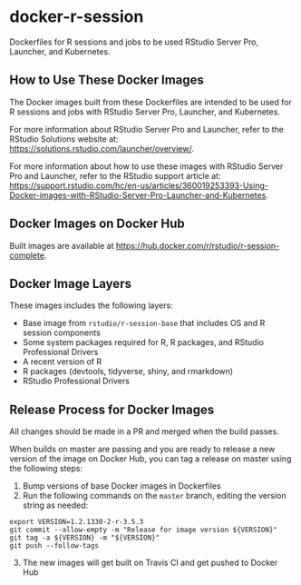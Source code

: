 # docker-r-session
Dockerfiles for R sessions and jobs to be used RStudio Server Pro, Launcher, and
Kubernetes.

## How to Use These Docker Images

The Docker images built from these Dockerfiles are intended to be used for R
sessions and jobs with RStudio Server Pro, Launcher, and Kubernetes.

For more information about RStudio Server Pro and Launcher, refer to the RStudio
Solutions website at: https://solutions.rstudio.com/launcher/overview/.

For more information about how to use these images with RStudio Server Pro and
Launcher, refer to the RStudio support article at:
https://support.rstudio.com/hc/en-us/articles/360019253393-Using-Docker-images-with-RStudio-Server-Pro-Launcher-and-Kubernetes.

## Docker Images on Docker Hub

Built images are available at
https://hub.docker.com/r/rstudio/r-session-complete.

## Docker Image Layers

These images includes the following layers:

* Base image from `rstudio/r-session-base` that includes OS and R session
  components
* Some system packages required for R, R packages, and RStudio Professional
  Drivers
* A recent version of R
* R packages (devtools, tidyverse, shiny, and rmarkdown)
* RStudio Professional Drivers

## Release Process for Docker Images

All changes should be made in a PR and merged when the build passes.

When builds on master are passing and you are ready to release a new version of
the image on Docker Hub, you can tag a release on master using the following
steps:

1. Bump versions of base Docker images in Dockerfiles
2. Run the following commands on the `master` branch, editing the version string
   as needed:

```
export VERSION=1.2.1330-2-r-3.5.3
git commit --allow-empty -m "Release for image version ${VERSION}"
git tag -a ${VERSION} -m "${VERSION}"
git push --follow-tags
```

3. The new images will get built on Travis CI and get pushed to Docker Hub

